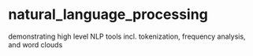 # natural_language_processing
demonstrating high level NLP tools incl. tokenization, frequency analysis, and word clouds
